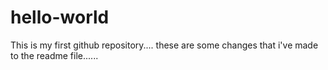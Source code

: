 # hello-world
This is my first github repository....
these are some changes that i've made to the readme file......
